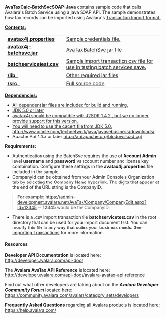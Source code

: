 <p><strong>AvaTaxCalc-BatchSvcSOAP-Java</strong> contains sample code that calls Avalara's Batch Service using a java SOAP API. The sample demonstrates how tax records can be imported using Avalara's <a href="http://help.avalara.com/000_AvaTax_Calc/000AvaTaxCalc_User_Guide/090_Tools/090_Import_Data/9G0/" target="_blank"> Transaction Import format.
  
  </p>
<p><strong>Contents:</strong></p>
<table width="674" border="0" cellspacing="2" cellpadding="2">
  <tr>
    <td width="180"><strong>avatax4j.properties</strong></td>
    <td width="480">Sample credentials file.</td>
  </tr>
  <tr>
    <td><strong>avatax4j-batchsvc.jar</strong></td>
    <td>AvaTax BatchSvc jar file</td>
  </tr>
  <tr>
    <td><strong>batchservicetest.csv</strong></td>
    <td>Sample import transaction csv file for use in testing batch services save. </td>
  </tr>
  <tr>
    <td><strong>/lib &nbsp;</strong></td>
    <td>Other required jar files </td>
  </tr>
  <tr>
    <td><strong>/src</strong> &nbsp;</td>
    <td>Full source code</td>
  </tr>
</table>
<p><strong>Dependencies:</strong> </p>
<ul>
  <li>All dependent jar files are included for build and running.    </li>
  <li>JDK 5.0 or later    </li>
  <li>avatax4j should be compatible with J2SDK 1.4.2 , but we no longer provide support for this version.    </li>
  <li>You will need to use the cacert file from JDK 5.0.   <a href="http://www.oracle.com/technetwork/java/javasebusiness/downloads/" target="_blank">http://www.oracle.com/technetwork/java/javasebusiness/downloads/</a> </li>
  <li>Apache Ant 1.6.x or later   <a href="http://ant.apache.org/bindownload.cgi" target="_blank">http://ant.apache.org/bindownload.cgi    </a></li>
</ul>
<p><strong>Requirements:</strong>  </p>
<ul>
  <li>Authentication using the BatchSvc requires the use of <strong>Account Admin</strong> level <strong>username</strong> and <strong>password</strong> vs account number and license key combination. Configure these settings in the <strong>avatax4j.properties </strong>file included in the sample.    </li>
  <li>CompanyId can be obtained from your Admin Console's  Organization tab by selecting the Company Name hyperlink. The digits that appear at the end of the URL string is the CompanyID.    </li>
</ul>
<blockquote>
  <p><strong>For example</strong>:  <a href="https://admin-development.avalara.net">https://admin-development.avalara.net/AvaTax/Company/CompanyEdit.aspx?id=12345</a> -- <strong>12345</strong> would be the CompanyID.    </p>
</blockquote>
<ul>
  <li>There is a .csv import transaction file <strong>batchservicetest.csv</strong> in the root directory  that can be used for your import document test. You can modify this file in any way that suites your business needs. See <a href="http://help.avalara.com/000_AvaTax_Calc/000AvaTaxCalc_User_Guide/090_Tools/090_Import_Data/9G0" target="_blank">Importing Transactions</a> for more information.</li>
</ul>
<h4><strong>Resources</strong><br />
</h4>
<p><strong>Developer API Documentation</strong> is located here: <a href="http://developer.avalara.com/api-docs" target="_blank">http://developer.avalara.com/api-docs</a></p>
<p>The <strong>Avalara AvaTax API Reference</strong> is located here: <a href="http://developer.avalara.com/api-docs/avalara-avatax-api-reference" target="_blank">http://developer.avalara.com/api-docs/avalara-avatax-api-reference</a></p>
<p>Find out what other developers are talking about on the <strong><em>Avalara Developer Community Forum</em></strong> located here: <a href="https://community.avalara.com/avalara/category_sets/developers" target="_blank">https://community.avalara.com/avalara/category_sets/developers</a></p>
<p><strong>Frequently Asked Questions</strong> regarding all Avalara products is located here: <a href="https://help.avalara.com/" target="_blank">https://help.avalara.com/</a></p>
